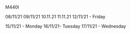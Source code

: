 M440I 

08/11/21
09/11/21
10.11.21
11.11.21
12/11/21 - Friday 

15/11/21 - Monday
16/11/21- Tuesday 
17/11/21 - Wednesday 
